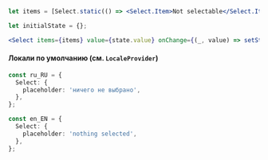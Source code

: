 ```jsx
let items = [Select.static(() => <Select.Item>Not selectable</Select.Item>), 'One', 'Two', 'Three', Select.SEP, 'Four'];

let initialState = {};

<Select items={items} value={state.value} onChange={(_, value) => setState({ value })} />;
```

#### Локали по умолчанию (см. `LocaleProvider`)

```typescript
const ru_RU = {
  Select: {
    placeholder: 'ничего не выбрано',
  },
};

const en_EN = {
  Select: {
    placeholder: 'nothing selected',
  },
};
```
